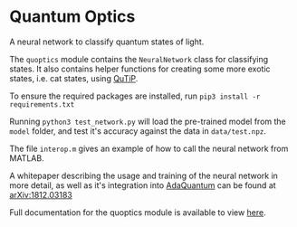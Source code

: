 # Quantum Optics   

A neural network to classify quantum states of light.

The `quoptics` module contains the `NeuralNetwork` class for classifying states.
It also contains helper functions for creating some more exotic
states, i.e. cat states, using [QuTiP](http://qutip.org). 

To ensure the required packages are installed, run
`pip3 install -r requirements.txt`   

Running `python3 test_network.py` will load the pre-trained model from the
`model` folder, and test it's accuracy against the data in `data/test.npz`.

The file `interop.m` gives an example of how to call the neural network
from MATLAB.

A whitepaper describing the usage and training of the neural network in more
detail, as well as it's integration into 
[AdaQuantum](https://github.com/paulk444/AdaQuantum) can be found at 
[arXiv:1812.03183](https://arxiv.org/abs/1812.03183)

Full documentation for the quoptics module is available to view
[here](https://lewis-od.github.io/Quantum-Optics/).
